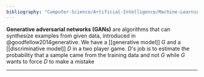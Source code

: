 ```yaml
---
bibliography: "Computer-Science/Artificial-Intelligence/Machine-Learning/papers.bib"
---
```


**Generative adversarial networks (GANs)** are algorithms that can synthesize examples from given data, introduced in @goodfellow2014generative. We have a [[generative model]] $G$ and a [[discriminative model]] $D$ in a two player game. $D$'s job is to estimate the probability that a sample came from the training data and not $G$ while $G$ wants to force $D$ to make a mistake

---